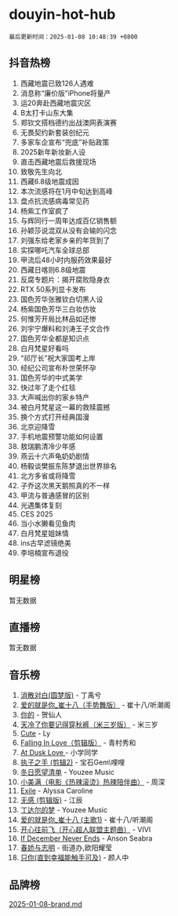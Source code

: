 # douyin-hot-hub

`最后更新时间：2025-01-08 10:48:39 +0800`

## 抖音热榜

1. 西藏地震已致126人遇难
1. 消息称“廉价版”iPhone将量产
1. 运20奔赴西藏地震灾区
1. B太打卡山东大集
1. 郑钦文搭档德约出战澳网表演赛
1. 无畏契约新套装创纪元
1. 多家车企宣布“兜底”补贴政策
1. 2025新年新妆新人设
1. 直击西藏地震后救援现场
1. 致敬先生向北
1. 西藏6.8级地震成因
1. 本次流感将在1月中旬达到高峰
1. 盘点抗流感病毒常见药
1. 杨紫工作室疯了
1. 与辉同行一周年达成百亿销售额
1. 孙颖莎说混双从没有会输的闪念
1. 刘强东给老家乡亲的年货到了
1. 实探哪吒汽车全球总部
1. 甲流后48小时内服药效果最好
1. 西藏日喀则6.8级地震
1. 反腐专题片：揭开腐败隐身衣
1. RTX 50系列显卡发布
1. 国色芳华张雅钦白切黑人设
1. 杨紫国色芳华三白妆仿妆
1. 何惟芳开局比林品如还惨
1. 刘宇宁爆料和刘涛王子文合作
1. 国色芳华全都是知识点
1. 白月梵星好看吗
1. “祁厅长”祝大家国考上岸
1. 经纪公司宣布朴世荣怀孕
1. 国色芳华的中式美学
1. 快过年了走个红毯
1. 大声喊出你的家乡特产
1. 被白月梵星这一幕的救赎震撼
1. 换个方式打开经典国漫
1. 北京迎降雪
1. 手机地震预警功能如何设置
1. 敖瑞鹏清冷少年感
1. 燕云十六声龟奶奶剧情
1. 杨毅谈樊振东陈梦退出世界排名
1. 北方多省或将降雪
1. 子乔这次黑天鹅照真的不一样
1. 甲流与普通感冒的区别
1. 光遇集体复刻
1. CES 2025
1. 当小水獭看见鱼肉
1. 白月梵星姐妹情
1. ins古早滤镜绝美
1. 李培楠宣布退役

## 明星榜

暂无数据

## 直播榜

暂无数据

## 音乐榜

1. [消散对白(圆梦版)](https://sf5-hl-cdn-tos.douyinstatic.com/obj/tos-cn-ve-2774/og4jB5I5IizzoZVAAAzWgBMAsMDWoArfwBOiFs) - 丁禹兮
1. [爱的就是你_崔十八（手势舞版）](https://sf5-hl-cdn-tos.douyinstatic.com/obj/tos-cn-ve-2774/oApB2AigNyB4sTw7JhBOikMAf0oDJzMWBuIrgm) - 崔十八/听潮阁
1. [你的](https://sf5-hl-cdn-tos.douyinstatic.com/obj/tos-cn-ve-2774/oYuIeKf42jB7sEV6B2upMdpYAgfrQWj0FeRegh) - 贺仙人
1. [天冷了你要记得穿秋裤（米三岁版）](https://sf5-hl-cdn-tos.douyinstatic.com/obj/tos-cn-ve-2774/oQlIwVIDWiZ6BQilAorS7MA0AgCkQDvcZAdm1) - 米三岁
1. [Cute](https://sf5-hl-cdn-tos.douyinstatic.com/obj/tos-cn-ve-2774/o4IbIzHWKAAB4wsS5qMBRiiAlEBGTpQRNfFvuo) - Ly
1. [Falling In Love（剪辑版）](https://sf5-hl-cdn-tos.douyinstatic.com/obj/tos-cn-ve-2774/o8ajpA8zzgBPahbBIO8AcKGBLJezFCRd1wfP9f) - 青村秀和
1. [ At Dusk  Love ](https://sf5-hl-cdn-tos.douyinstatic.com/obj/tos-cn-ve-2774/o8CrpCf5CaYgI4ZrtQgMQAFEfuGqNnRSDQAPBc) - 小学同学
1. [执子之手 (剪辑2)](https://sf3-cdn-tos.douyinstatic.com/obj/tos-cn-ve-2774/oUoZLQjCc31XzqsBnBQUNgeKtYPBcgbFDwtfcu) - 宝石Gem\哩哩
1. [冬日愿望清单](https://sf5-hl-cdn-tos.douyinstatic.com/obj/tos-cn-ve-2774/oIIgUOeamCFCVAzxN6MFRLIBlLGpUqQxeeHrLE) - Youzee Music
1. [小美满（电影《热辣滚烫》热辣陪伴曲）](https://sf5-hl-cdn-tos.douyinstatic.com/obj/tos-cn-ve-2774/o0GAn2lSgfZIDUgtevCGDQYnFg4CwnrBaxbTZL) - 周深
1. [Exile](https://sf5-hl-cdn-tos.douyinstatic.com/obj/tos-cn-ve-2774/oYj4gAQTknKE3WW0Je8KGmQ7z1cA4FefwtbufD) - Alyssa Caroline
1. [无感 (剪辑版)](https://sf5-hl-cdn-tos.douyinstatic.com/obj/tos-cn-ve-2774/o0eIsUzJBDlQaQFC5OFlgbMEZC1TFYBftOBn6p) - 江辰
1. [丁达尔的梦](https://sf5-hl-cdn-tos.douyinstatic.com/obj/tos-cn-ve-2774/oMU3WirUZBVQkAC9ccG5P2IQirziZM2RTInUY) - Youzee Music
1. [爱的就是你_崔十八 (主歌1)](https://sf5-hl-cdn-tos.douyinstatic.com/obj/tos-cn-ve-2774/oI5BO5DhFZ6UTcNCnZaOCBLtZ7WIMQGfgnXf5E) - 崔十八/听潮阁
1. [开心往前飞（开心超人联盟主题曲）](https://sf5-hl-cdn-tos.douyinstatic.com/obj/tos-cn-ve-2774/9d8fb7c82cf1421fb93a9fe925275e0a) - VIVI
1. [If December Never Ends](https://sf5-hl-cdn-tos.douyinstatic.com/obj/tos-cn-ve-2774/oY1IQMoTgCFIBg8RZifyqlBBt1UFgitTYmxeOS) - Anson Seabra
1. [春娇与志明](https://sf5-hl-cdn-tos.douyinstatic.com/obj/tos-cn-ve-2774/e530d8fceb7044b39707d7f9ff54add1) - 街道办,欧阳耀莹
1. [只你(直到幸福能触手可及)](https://sf3-cdn-tos.douyinstatic.com/obj/tos-cn-ve-2774/o0lBkRDzFTeaVSUz3ZZSCBVtZ5DIMQGfgmEAuE) - 颜人中

## 品牌榜

[2025-01-08-brand.md](2025-01-08-brand.md)
